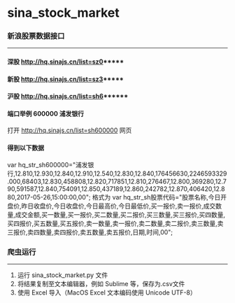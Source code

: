 # sina_stock_market

### 新浪股票数据接口
-----
#### 深股 http://hq.sinajs.cn/list=sz0***** 

#### 新股 http://hq.sinajs.cn/list=sz3*****

#### 沪股 http://hq.sinajs.cn/list=sh6******

#### 端口举例 600000 浦发银行
打开 http://hq.sinajs.cn/list=sh600000 网页

#### 得到以下数据
var hq_str_sh600000="浦发银行,12.810,12.930,12.840,12.910,12.540,12.830,12.840,176456630,2246593329.000,68403,12.830,458808,12.820,717851,12.810,276467,12.800,369280,12.790,591587,12.840,754091,12.850,437189,12.860,242782,12.870,406420,12.880,2017-05-26,15:00:00,00";
格式为 var hq_str_sh股票代码="股票名称,今日开盘价,昨日收盘价,今日收盘价,今日最高价,今日最低价,买一报价,卖一报价,成交数量,成交金额,买一数量,买一报价,买二数量,买二报价,买三数量,买三报价,买四数量,买四报价,买五数量,买五报价,卖一数量,卖一报价,卖二数量,卖二报价,卖三数量,卖三报价,卖四数量,卖四报价,卖五数量,卖五报价,日期,时间,00";

### 爬虫运行
-----
1. 运行 sina_stock_market.py 文件
2. 将结果复制至文本编辑器，例如 Sublime 等，保存为.csv文件
3. 使用 Excel 导入（MacOS Excel 文本编码使用 Unicode UTF-8）
